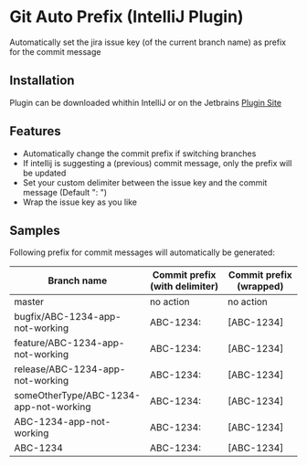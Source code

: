 # Git Auto Prefix (IntelliJ Plugin)
Automatically set the jira issue key (of the current branch name) as prefix for the commit message

## Installation
Plugin can be downloaded whithin IntelliJ or on the Jetbrains [Plugin Site](https://plugins.jetbrains.com/plugin/14238-git-auto-prefix)

## Features
* Automatically change the commit prefix if switching branches 
* If intellij is suggesting a (previous) commit message, only the prefix will be updated
* Set your custom delimiter between the issue key and the commit message (Default ": ")
* Wrap the issue key as you like

## Samples
Following prefix for commit messages will automatically be generated:

| Branch name                            	| Commit prefix (with delimiter) 	| Commit prefix (wrapped)
|----------------------------------------	|---------------	                |---------------
| master                                 	| no action     	                | no action
| bugfix/ABC-1234-app-not-working        	| ABC-1234:     	                | [ABC-1234]
| feature/ABC-1234-app-not-working       	| ABC-1234:     	                | [ABC-1234]
| release/ABC-1234-app-not-working       	| ABC-1234:     	                | [ABC-1234]
| someOtherType/ABC-1234-app-not-working 	| ABC-1234:     	                | [ABC-1234]
| ABC-1234-app-not-working               	| ABC-1234:     	                | [ABC-1234]
| ABC-1234                               	| ABC-1234:     	                | [ABC-1234]

